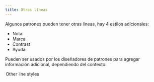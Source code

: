 ```yaml
---
title: Otras líneas
---
```


Algunos patrones pueden tener otras líneas, hay 4 estilos adicionales:

-   Nota
-   Marca
-   Contrast
-   Ayuda

Pueden ser usados por los diseñadores de patrones para agregar información adicional, dependiendo del contexto.

<Legend part="otherLines">

Other line styles

</Legend>
